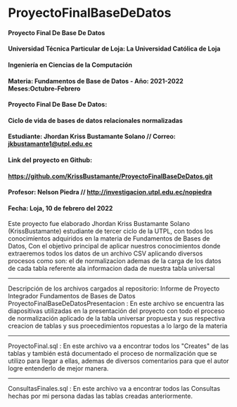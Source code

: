 # ProyectoFinalBaseDeDatos
#### Proyecto Final De Base De Datos
#### Universidad Técnica Particular de Loja: La Universidad Católica de Loja
#### Ingeniería en Ciencias de la Computación
#### Materia: Fundamentos de Base de Datos - Año: 2021-2022  Meses:Octubre-Febrero
#### Proyecto Final De Base De Datos:
#### Ciclo de vida de bases de datos relacionales normalizadas
#### Estudiante: Jhordan Kriss Bustamante Solano // Correo: jkbustamante1@utpl.edu.ec
#### Link del proyecto en Github: 
#### https://github.com/KrissBustamante/ProyectoFinalBaseDeDatos.git
#### Profesor: Nelson Piedra // http://investigacion.utpl.edu.ec/nopiedra
#### Fecha: Loja, 10 de febrero del 2022
Este proyecto fue elaborado  Jhordan Kriss Bustamante Solano 
(KrissBustamante) estudiante de  tercer ciclo de la UTPL,
con todos los conocimíentos adquiridos en la 
materia de Fundamentos de Bases de Datos,
Con el objetivo principal de aplicar nuestros conocimientos donde extraeremos 
todos los datos de un archivo CSV 
aplicando diversos procesos como son: el de normalizacion 
ademas de la carga de los datos de cada tabla 
referente ala informacion dada de nuestra tabla universal
*********************************************************************************
Descripción de los archivos cargados al repositorio:
Informe de Proyecto Integrador Fundamentos 
de Bases de Datos ProyectoFinalBaseDeDatosPresentacion :
En este archivo se encuentra las diapositivas utilizadas en la 
presentación del proyecto  con todo el proceso de 
normalización aplicado de la tabla universar propuesta y sus respectiva 
creacion de tablas y sus proecedimientos ropuestas a lo largo de la materia
*********************************************************************************
ProyectoFinal.sql :
En este archivo va a encontrar todos los "Creates" de las tablas y también 
está documentado el proceso
de normalización que se utilizo para llegar a ellas, ademas de diversos 
comentarios para que el autor logre entenderlo de mejor manera.
*********************************************************************************
ConsultasFinales.sql :
En este archivo va a encontrar todos las Consultas hechas por mi persona
dadas las tablas creadas anteriormente.
